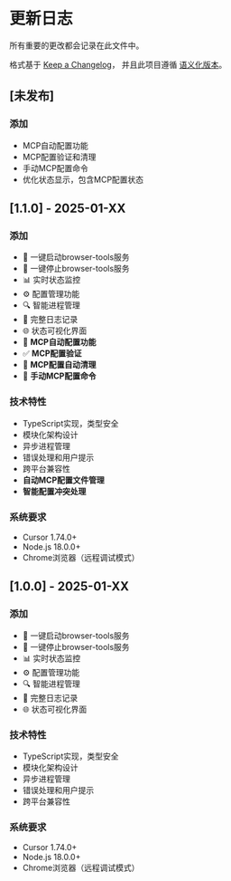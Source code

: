 # 更新日志

所有重要的更改都会记录在此文件中。

格式基于 [Keep a Changelog](https://keepachangelog.com/zh-CN/1.0.0/)，
并且此项目遵循 [语义化版本](https://semver.org/lang/zh-CN/)。

## [未发布]

### 添加
- MCP自动配置功能
- MCP配置验证和清理
- 手动MCP配置命令
- 优化状态显示，包含MCP配置状态

## [1.1.0] - 2025-01-XX

### 添加
- 🚀 一键启动browser-tools服务
- 🛑 一键停止browser-tools服务
- 📊 实时状态监控
- ⚙️ 配置管理功能
- 🔍 智能进程管理
- 📝 完整日志记录
- 🌐 状态可视化界面
- 🔧 **MCP自动配置功能**
- ✅ **MCP配置验证**
- 🧹 **MCP配置自动清理**
- 🎯 **手动MCP配置命令**

### 技术特性
- TypeScript实现，类型安全
- 模块化架构设计
- 异步进程管理
- 错误处理和用户提示
- 跨平台兼容性
- **自动MCP配置文件管理**
- **智能配置冲突处理**

### 系统要求
- Cursor 1.74.0+
- Node.js 18.0.0+
- Chrome浏览器（远程调试模式）

## [1.0.0] - 2025-01-XX

### 添加
- 🚀 一键启动browser-tools服务
- 🛑 一键停止browser-tools服务
- 📊 实时状态监控
- ⚙️ 配置管理功能
- 🔍 智能进程管理
- 📝 完整日志记录
- 🌐 状态可视化界面

### 技术特性
- TypeScript实现，类型安全
- 模块化架构设计
- 异步进程管理
- 错误处理和用户提示
- 跨平台兼容性

### 系统要求
- Cursor 1.74.0+
- Node.js 18.0.0+
- Chrome浏览器（远程调试模式） 